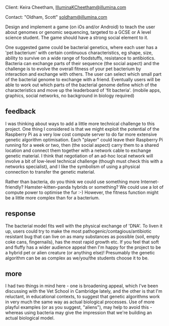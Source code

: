 Client: Keira Cheetham,
[Illumina](Illumina "wikilink")<KCheetham@illumina.com>

Contact: "Oldham, Scott" <soldham@illumina.com>

Design and implement a game (on iOs and/or Android) to teach the user
about genomes or genomic sequencing, targeted to a GCSE or A level
science student. The game should have a strong social element to it.

One suggested game could be bacterial genetics, where each user has a
'pet bacterium' with certain continuous characteristics, eg shape, size,
ability to survive on a wide range of foodstuffs, resistance to
antibiotics. Bacteria can exchange parts of their sequence (the social
aspect) and the challenge is to evolve the overall fitness of your pet
bacterium by interaction and exchange with others. The user can select
which small part of the bacterial genome to exchange with a friend.
Eventually users will be able to work out which parts of the bacterial
genome define which of the characteristics and move up the leaderboard
of 'fit bacteria'. (mobile apps, graphics, social networks, no
background in biology required)

## feedback

I was thinking about ways to add a little more technical challenge to
this project. One thing I considered is that we might exploit the
potential of the Raspberry Pi as a very low cost compute server to do
far more extensive genetic algorithm optimisation. Each "player" could
leave their Raspberry Pi running for a week or two, then (the social
aspect) carry them to a shared location and connect them together with a
network cable to exchange genetic material. I think that negotiation of
an ad-hoc local network will involve a bit of low-level technical
challenge (though must check this with a networks specialist), and I
like the symbolism of using a physical connection to transfer the
genetic material.

Rather than bacteria, do you think we could use something more
Internet-friendly? Hamster-kitten-panda hybrids or something? We could
use a lot of compute power to optimise the fur :-) However, the fitness
function might be a little more complex than for a bacterium.

## response

The bacterial model fits well with the physical exchange of 'DNA'. To
liven it up, users could try to make the most
pathogenic/contagious/antibiotic resistant bug that can live on as many
substances as possible (soil, empty coke cans, fingernails), has the
most rapid growth etc. If you feel that soft and fluffy has a wider
audience appeal then I'm happy for the project to be a hybrid pet or
alien creature (or anything else)! Presumably the genetic algorithm can
be as complex as we/you/the students choose it to be.

## more

I had two things in mind here - one is broadening appeal, which I've
been discussing with the Vet School in Cambridge lately, and the other
is that I'm reluctant, in educational contexts, to suggest that genetic
algorithms work in very much the same way as actual biological
processes. Use of more playful examples (or as you suggest, "aliens"),
may help to avoid this - whereas using bacteria may give the impression
that we're building an actual biological model.